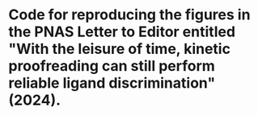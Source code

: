 # Code for reproducing the figures in the PNAS Letter to Editor entitled "With the leisure of time, kinetic proofreading can still perform reliable ligand discrimination" (2024).
